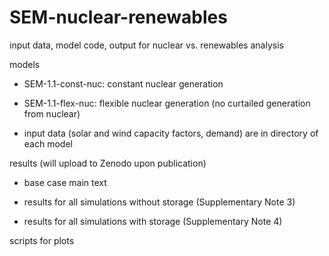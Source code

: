 # SEM-nuclear-renewables
input data, model code, output for nuclear vs. renewables analysis

models

  - SEM-1.1-const-nuc: constant nuclear generation

  - SEM-1.1-flex-nuc: flexible nuclear generation (no curtailed generation from nuclear)

  - input data (solar and wind capacity factors, demand) are in directory of each model

results (will upload to Zenodo upon publication)

  - base case main text

  - results for all simulations without storage (Supplementary Note 3)

  - results for all simulations with storage (Supplementary Note 4)

scripts for plots
